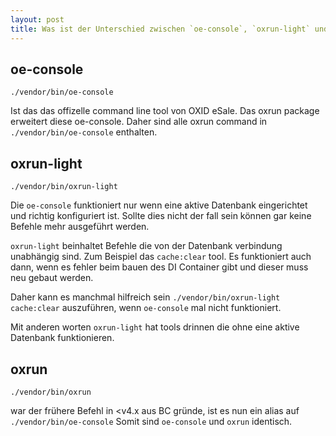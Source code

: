 ```yaml
---
layout: post
title: Was ist der Unterschied zwischen `oe-console`, `oxrun-light` und `oxrun`?
---
```


## oe-console

`./vendor/bin/oe-console`

Ist das das offizelle command line tool von OXID eSale. Das oxrun package erweitert diese oe-console.
Daher sind alle oxrun command in `./vendor/bin/oe-console` enthalten.

## oxrun-light

`./vendor/bin/oxrun-light`

Die `oe-console` funktioniert nur wenn eine aktive Datenbank eingerichtet und richtig konfiguriert ist.
Sollte dies nicht der fall sein können gar keine Befehle mehr ausgeführt werden.

`oxrun-light` beinhaltet Befehle die von der Datenbank verbindung unabhängig sind. Zum Beispiel das 
`cache:clear` tool. Es funktioniert auch dann, wenn es fehler beim bauen des DI Container gibt und
dieser muss neu gebaut werden.

Daher kann es manchmal hilfreich sein `./vendor/bin/oxrun-light cache:clear` auszuführen,
wenn `oe-console` mal nicht funktioniert.

Mit anderen worten `oxrun-light` hat tools drinnen die ohne eine aktive Datenbank funktionieren.

## oxrun

`./vendor/bin/oxrun`

war der frühere Befehl in <v4.x aus BC gründe, ist es nun ein alias auf `./vendor/bin/oe-console`
Somit sind `oe-console` und `oxrun` identisch.
